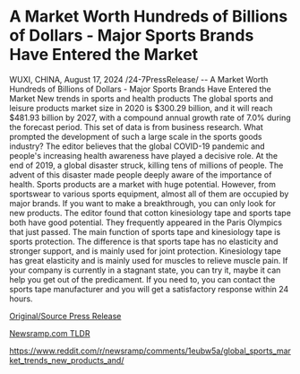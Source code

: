 # A Market Worth Hundreds of Billions of Dollars - Major Sports Brands Have Entered the Market

WUXI, CHINA, August 17, 2024 /24-7PressRelease/ -- A Market Worth Hundreds of Billions of Dollars - Major Sports Brands Have Entered the Market  New trends in sports and health products  The global sports and leisure products market size in 2020 is $300.29 billion, and it will reach $481.93 billion by 2027, with a compound annual growth rate of 7.0% during the forecast period. This set of data is from business research. What prompted the development of such a large scale in the sports goods industry?  The editor believes that the global COVID-19 pandemic and people's increasing health awareness have played a decisive role.  At the end of 2019, a global disaster struck, killing tens of millions of people. The advent of this disaster made people deeply aware of the importance of health.   Sports products are a market with huge potential.  However, from sportswear to various sports equipment, almost all of them are occupied by major brands. If you want to make a breakthrough, you can only look for new products.  The editor found that cotton kinesiology tape and sports tape both have good potential. They frequently appeared in the Paris Olympics that just passed.  The main function of sports tape and kinesiology tape is sports protection. The difference is that sports tape has no elasticity and stronger support, and is mainly used for joint protection. Kinesiology tape has great elasticity and is mainly used for muscles to relieve muscle pain.  If your company is currently in a stagnant state, you can try it, maybe it can help you get out of the predicament.  If you need to, you can contact the sports tape manufacturer and you will get a satisfactory response within 24 hours. 

[Original/Source Press Release](https://www.24-7pressrelease.com/press-release/513509/a-market-worth-hundreds-of-billions-of-dollars-major-sports-brands-have-entered-the-market)
                    

[Newsramp.com TLDR](None) 

https://www.reddit.com/r/newsramp/comments/1eubw5a/global_sports_market_trends_new_products_and/